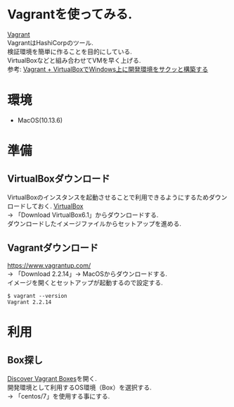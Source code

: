 # Vagrantを使ってみる.
[Vagrant](https://www.vagrantup.com/)  
VagrantはHashiCorpのツール.  
検証環境を簡単に作ることを目的にしている.  
VirtualBoxなどと組み合わせてVMを早く上げる.  
参考: [Vagrant + VirtualBoxでWindows上に開発環境をサクッと構築する](https://qiita.com/ozawan/items/160728f7c6b10c73b97e)

# 環境
* MacOS(10.13.6)

# 準備
## VirtualBoxダウンロード
VirtualBoxのインスタンスを起動させることで利用できるようにするためダウンロードしておく.
[VirtualBox](https://www.virtualbox.org/)  
→ 「Download VirtualBox6.1」からダウンロードする.  
ダウンロードしたイメージファイルからセットアップを進める.
## Vagrantダウンロード
https://www.vagrantup.com/  
→ 「Download 2.2.14」→ MacOSからダウンロードする.  
イメージを開くとセットアップが起動するので設定する.
```
$ vagrant --version
Vagrant 2.2.14
```

# 利用
## Box探し
[Discover Vagrant Boxes](https://app.vagrantup.com/boxes/search)を開く.  
開発環境として利用するOS環境（Box）を選択する.  
→ 「centos/7」を使用する事にする.
## 

